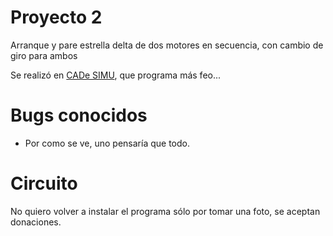 ﻿# Proyecto 2
Arranque y pare estrella delta de dos motores en secuencia, con cambio de giro para ambos

Se realizó en [CADe SIMU](https://cade-simu.com/), que programa más feo...

# Bugs conocidos
* Por como se ve, uno pensaría que todo.

# Circuito
No quiero volver a instalar el programa sólo por tomar una foto, se aceptan donaciones.

